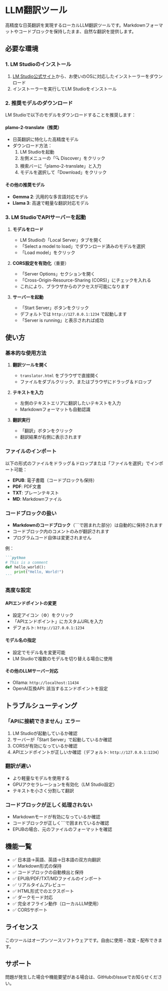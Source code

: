 # LLM翻訳ツール

高精度な日英翻訳を実現するローカルLLM翻訳ツールです。Markdownフォーマットやコードブロックを保持したまま、自然な翻訳を提供します。

## 必要な環境

### 1. LM Studioのインストール

1. [LM Studio公式サイト](https://lmstudio.ai/)から、お使いのOSに対応したインストーラーをダウンロード
2. インストーラーを実行してLM Studioをインストール

### 2. 推奨モデルのダウンロード

LM Studioで以下のモデルをダウンロードすることを推奨します：

#### plamo-2-translate（推奨）
- 日英翻訳に特化した高精度モデル
- ダウンロード方法：
  1. LM Studioを起動
  2. 左側メニューの「🔍 Discover」をクリック
  3. 検索バーに「plamo-2-translate」と入力
  4. モデルを選択して「Download」をクリック

#### その他の推奨モデル
- **Gemma 2**: 汎用的な多言語対応モデル
- **Llama 3**: 高速で軽量な翻訳対応モデル

### 3. LM StudioでAPIサーバーを起動

1. **モデルをロード**
   - LM Studioの「Local Server」タブを開く
   - 「Select a model to load」でダウンロード済みのモデルを選択
   - 「Load model」をクリック

2. **CORS設定を有効化**（重要）
   - 「Server Options」セクションを開く
   - 「Cross-Origin-Resource-Sharing (CORS)」にチェックを入れる
   - これにより、ブラウザからのアクセスが可能になります

3. **サーバーを起動**
   - 「Start Server」ボタンをクリック
   - デフォルトでは `http://127.0.0.1:1234` で起動します
   - 「Server is running」と表示されれば成功

## 使い方

### 基本的な使用方法

1. **翻訳ツールを開く**
   - `translator.html` をブラウザで直接開く
   - ファイルをダブルクリック、またはブラウザにドラッグ＆ドロップ

2. **テキストを入力**
   - 左側のテキストエリアに翻訳したいテキストを入力
   - Markdownフォーマットも自動認識

3. **翻訳実行**
   - 「翻訳」ボタンをクリック
   - 翻訳結果が右側に表示されます

### ファイルのインポート

以下の形式のファイルをドラッグ＆ドロップまたは「ファイルを選択」でインポート可能：

- **EPUB**: 電子書籍（コードブロックも保持）
- **PDF**: PDF文書
- **TXT**: プレーンテキスト
- **MD**: Markdownファイル

### コードブロックの扱い

- **Markdownのコードブロック**（\`\`\`で囲まれた部分）は自動的に保持されます
- コードブロック内のコメントのみが翻訳されます
- プログラムコード自体は変更されません

例：
````markdown
```python
# This is a comment
def hello_world():
    print("Hello, World!")
```
````

### 高度な設定

#### APIエンドポイントの変更
- 設定アイコン（⚙️）をクリック
- 「APIエンドポイント」にカスタムURLを入力
- デフォルト: `http://127.0.0.1:1234`

#### モデル名の指定
- 設定でモデル名を変更可能
- LM Studioで複数のモデルを切り替える場合に使用

#### その他のLLMサーバー対応
- Ollama: `http://localhost:11434`
- OpenAI互換API: 該当するエンドポイントを設定

## トラブルシューティング

### 「APIに接続できません」エラー

1. LM Studioが起動しているか確認
2. サーバーが「Start Server」で起動しているか確認
3. CORSが有効になっているか確認
4. APIエンドポイントが正しいか確認（デフォルト: `http://127.0.0.1:1234`）

### 翻訳が遅い

- より軽量なモデルを使用する
- GPUアクセラレーションを有効化（LM Studio設定）
- テキストを小さく分割して翻訳

### コードブロックが正しく処理されない

- Markdownモードが有効になっているか確認
- コードブロックが正しく\`\`\`で囲まれているか確認
- EPUBの場合、元のファイルのフォーマットを確認

## 機能一覧

- ✅ 日本語→英語、英語→日本語の双方向翻訳
- ✅ Markdown形式の保持
- ✅ コードブロックの自動検出と保持
- ✅ EPUB/PDF/TXT/MDファイルのインポート
- ✅ リアルタイムプレビュー
- ✅ HTML形式でのエクスポート
- ✅ ダークモード対応
- ✅ 完全オフライン動作（ローカルLLM使用）
- ✅ CORSサポート

## ライセンス

このツールはオープンソースソフトウェアです。自由に使用・改変・配布できます。

## サポート

問題が発生した場合や機能要望がある場合は、GitHubのIssueでお知らせください。